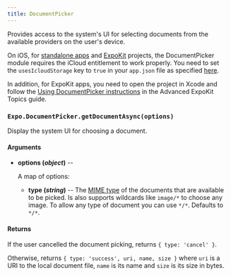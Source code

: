 ```yaml
---
title: DocumentPicker
---
```


Provides access to the system's UI for selecting documents from the available providers on the user's device.

On iOS, for [standalone apps](../guides/building-standalone-apps.html) and [ExpoKit](../guides/expokit.html) projects, the DocumentPicker module requires the iCloud entitlement to work properly. You need to set the `usesIcloudStorage` key to `true` in your `app.json` file as specified [here](../guides/configuration.html#ios).

In addition, for ExpoKit apps, you need to open the project in Xcode and follow the [Using DocumentPicker instructions](../guides/advanced-expokit-topics.html#using-documentpicker) in the Advanced ExpoKit Topics guide.

### `Expo.DocumentPicker.getDocumentAsync(options)`

Display the system UI for choosing a document.

#### Arguments

-   **options (_object_)** --

      A map of options:

    -   **type (_string_)** -- The [MIME type](https://en.wikipedia.org/wiki/Media_type) of the documents that are available to be picked. Is also supports wildcards like `image/*` to choose any image. To allow any type of document you can use `*/*`. Defaults to `*/*`.

#### Returns

If the user cancelled the document picking, returns `{ type: 'cancel' }`.

Otherwise, returns `{ type: 'success', uri, name, size }` where `uri` is a URI to the local document file, `name` is its name and `size` is its size in bytes.
